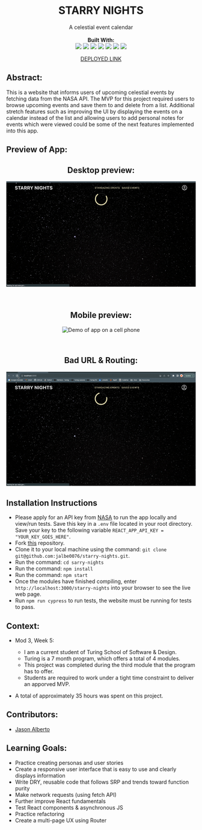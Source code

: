 <div align="center">
<h1> STARRY NIGHTS </h1>
A celestial event calendar
<br> 

<br>
<b>Built With:</b>
<br>

  <img src="https://img.shields.io/badge/React-20232A?style=for-the-badge&logo=react&logoColor=61DAFB" />
  <img src="https://img.shields.io/badge/JavaScript-323330?style=for-the-badge&logo=javascript&logoColor=F7DF1E" /> 
  <img src="https://img.shields.io/badge/Sass-CC6699.svg?style=for-the-badge&logo=Sass&logoColor=white" /> 
  <img src="https://img.shields.io/badge/HTML5-E34F26?style=for-the-badge&logo=html5&logoColor=white" />
  <img src="https://img.shields.io/badge/Vercel-000000.svg?style=for-the-badge&logo=Vercel&logoColor=white" />
  <img src="https://img.shields.io/badge/-cypress-%23E5E5E5?style=for-the-badge&logo=cypress&logoColor=058a5e" /> 
  <img src="https://img.shields.io/badge/npm-CB3837.svg?style=for-the-badge&logo=npm&logoColor=white" /> 

[DEPLOYED LINK](https://starry-nights.vercel.app/stargazing-events) <!-- LINK TO BE ADDED ONCE DEPLOYED-->
</div>


## Abstract: 
This is a website that informs users of upcoming celestial events by fetching data from the NASA API. The MVP for this project required users to browse upcoming events and save them to and delete from a list. Additional stretch features such as improving the UI by displaying the events on a calendar instead of the list and allowing users to add personal notes for events which were viewed could be some of the next features implemented into this app. 

## Preview of App:

<div align="center">

  <h2> Desktop preview: </h2>

  ![Demo of app on a desktop](public/images/desktop-view.gif) <!-- ADD journal preview here -->

  <br>

  <h2> Mobile preview: </h2>

  ![Demo of app on a cell phone](public/images/mobile-view.gif) <!-- ADD search preview here -->
  
  <br>

  <h2> Bad URL & Routing: </h2>

  ![Demo of app sad paths on a desktop](public/images/desktop-view-sad.gif) <!-- ADD sad path preview here -->


</div>

## Installation Instructions 
- Please apply for an API key from [NASA](https://api.nasa.gov/) to run the app locally and view/run tests. Save this key in a `.env` file located in your root directory. Save your key to the following variable `REACT_APP_API_KEY = "YOUR_KEY_GOES_HERE"`.
- Fork [this](https://github.com/jalbe0076/starry-nights) repository. 
- Clone it to your local machine using the command: `git clone git@github.com:jalbe0076/starry-nights.git`.
- Run the command: `cd sarry-nights`
- Run the command: `npm install`
- Run the command: `npm start`
- Once the modules have finished compiling, enter `http://localhost:3000/starry-nights` into your browser to see the live web page. 
- Run `npm run cypress` to run tests, the website must be running for tests to pass.



## Context: 
- Mod 3, Week 5: 
  - I am a current student of Turing School of Software & Design. 
  - Turing is a 7 month program, which offers a total of 4 modules. 
  - This project was completed during the third module that the program has to offer. 
  - Students are required to work under a tight time constraint to deliver an apporved MVP.

- A total of approximately 35 hours was spent on this project. 

## Contributors: 
- [Jason Alberto](https://github.com/jalbe0076)

## Learning Goals:
- Practice creating personas and user stories
- Create a responsive user interface that is easy to use and clearly displays information
- Write DRY, reusable code that follows SRP and trends toward function purity
- Make network requests (using fetch API)
- Further improve React fundamentals
- Test React components & asynchronous JS
- Practice refactoring
- Create a multi-page UX using Router
